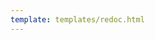 ```yaml
---
template: templates/redoc.html
---
```


<redoc spec-url="../../apis/restapis/scim2-me.yaml" theme='{{redoc_theme}}'></redoc>
